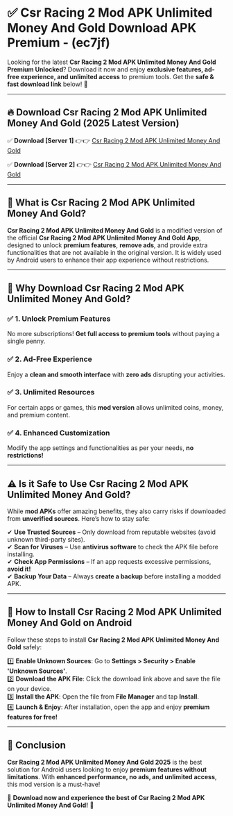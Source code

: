 
# ✅ Csr Racing 2 Mod APK Unlimited Money And Gold Download APK Premium -  (ec7jf) 

Looking for the latest **Csr Racing 2 Mod APK Unlimited Money And Gold Premium Unlocked**? Download it now and enjoy **exclusive features, ad-free experience, and unlimited access** to premium tools. Get the **safe & fast download link** below! 🚀

---

## 🔥 Download Csr Racing 2 Mod APK Unlimited Money And Gold (2025 Latest Version)

✅ **Download [Server 1]** 👉👉 [Csr Racing 2 Mod APK Unlimited Money And Gold ](https://apkcomod.com?title=Csr_Racing_2_Mod_APK_Unlimited_Money_And_Gold)  

✅ **Download [Server 2]** 👉👉 [Csr Racing 2 Mod APK Unlimited Money And Gold ](https://apkcomod.com?title=Csr_Racing_2_Mod_APK_Unlimited_Money_And_Gold)  


---

## 📌 What is Csr Racing 2 Mod APK Unlimited Money And Gold?

**Csr Racing 2 Mod APK Unlimited Money And Gold** is a modified version of the official **Csr Racing 2 Mod APK Unlimited Money And Gold App**, designed to unlock **premium features**, **remove ads**, and provide extra functionalities that are not available in the original version. It is widely used by Android users to enhance their app experience without restrictions.

---

## 🌟 Why Download Csr Racing 2 Mod APK Unlimited Money And Gold?

### ✅ 1. Unlock Premium Features
No more subscriptions! **Get full access to premium tools** without paying a single penny.

### ✅ 2. Ad-Free Experience
Enjoy a **clean and smooth interface** with **zero ads** disrupting your activities.

### ✅ 3. Unlimited Resources
For certain apps or games, this **mod version** allows unlimited coins, money, and premium content.

### ✅ 4. Enhanced Customization
Modify the app settings and functionalities as per your needs, **no restrictions!**

---

## ⚠️ Is it Safe to Use Csr Racing 2 Mod APK Unlimited Money And Gold?

While **mod APKs** offer amazing benefits, they also carry risks if downloaded from **unverified sources**. Here’s how to stay safe:

✔ **Use Trusted Sources** – Only download from reputable websites (avoid unknown third-party sites).  
✔ **Scan for Viruses** – Use **antivirus software** to check the APK file before installing.  
✔ **Check App Permissions** – If an app requests excessive permissions, **avoid it!**  
✔ **Backup Your Data** – Always **create a backup** before installing a modded APK.

---

## 📲 How to Install Csr Racing 2 Mod APK Unlimited Money And Gold on Android

Follow these steps to install **Csr Racing 2 Mod APK Unlimited Money And Gold** safely:

1️⃣ **Enable Unknown Sources**: Go to **Settings > Security > Enable 'Unknown Sources'**.  
2️⃣ **Download the APK File**: Click the download link above and save the file on your device.  
3️⃣ **Install the APK**: Open the file from **File Manager** and tap **Install**.  
4️⃣ **Launch & Enjoy**: After installation, open the app and enjoy **premium features for free!**

---

## 🚀 Conclusion

**Csr Racing 2 Mod APK Unlimited Money And Gold 2025** is the best solution for Android users looking to enjoy **premium features without limitations**. With **enhanced performance, no ads, and unlimited access**, this mod version is a must-have!

🔻 **Download now and experience the best of Csr Racing 2 Mod APK Unlimited Money And Gold!** 🔻

